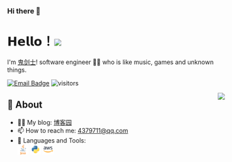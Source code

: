 ### Hi there 👋

<!--
**4379711/4379711** is a ✨ _special_ ✨ repository because its `README.md` (this file) appears on your GitHub profile.

Here are some ideas to get you started:

- 🔭 I’m currently working on ...
- 🌱 I’m currently learning ...
- 👯 I’m looking to collaborate on ...
- 🤔 I’m looking for help with ...
- 💬 Ask me about ...
- 📫 How to reach me: ...
- 😄 Pronouns: ...
- ⚡ Fun fact: ...
-->
# 𝗛𝗲𝗹𝗹𝗼！<img src="https://user-images.githubusercontent.com/5679180/79618120-0daffb80-80be-11ea-819e-d2b0fa904d07.gif" width="27px"> 

I'm [鬼剑士](https://github.com/4379711)! software engineer 👨‍💻 who is like music, games and unknown things.

[![Email Badge](https://img.shields.io/badge/-Email-c14438?style=flat-square&logo=Mail.Ru&logoColor=white&link=mailto:4379711@qq.com)](mailto:4379711@qq.com)
![visitors](https://visitor-badge.laobi.icu/badge?page_id=4379711)

<img align="right" src="https://github-readme-stats.vercel.app/api/top-langs/?username=4379711&hide_border=true&layout=compact&hide=javascript,css,Mustache" />

## 🧐 About

- 👨‍💻 My blog: [博客园](https://www.cnblogs.com/lyalong/)
- 📫 How to reach me: 4379711@qq.com
- 🌱 Languages and Tools: 
    <div>
        <code><img height="25" src="https://raw.githubusercontent.com/github/explore/80688e429a7d4ef2fca1e82350fe8e3517d3494d/topics/java/java.png"></code>
        <code><img height="25" src="https://raw.githubusercontent.com/github/explore/80688e429a7d4ef2fca1e82350fe8e3517d3494d/topics/python/python.png"></code>
        <code><img height="25" src="https://raw.githubusercontent.com/github/explore/fbceb94436312b6dacde68d122a5b9c7d11f9524/topics/aws/aws.png"></code>
    </div>
